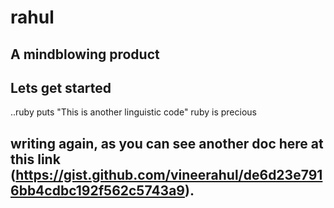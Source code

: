 # rahul
## A mindblowing product
## Lets get started 

..ruby
puts "This is another linguistic code" 
ruby is precious

## writing again, as you can see another doc here at this link (https://gist.github.com/vineerahul/de6d23e7916bb4cdbc192f562c5743a9).
